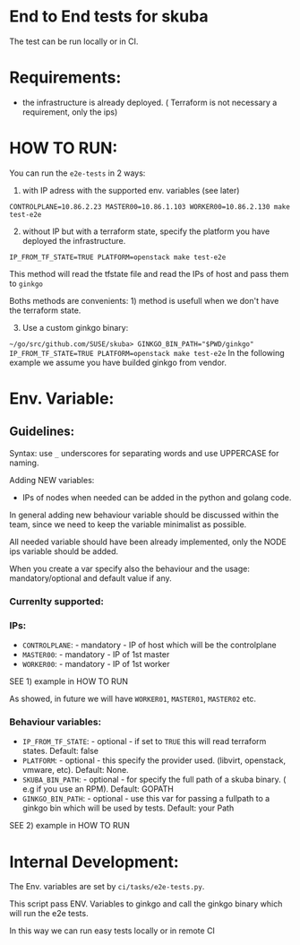 # End to End tests for skuba

The test can be run locally or in CI.

# Requirements:

- the infrastructure is already deployed. ( Terraform is not necessary a requirement, only the ips)

# HOW TO RUN:

You can run the `e2e-tests` in 2 ways:

1) with IP adress with the supported env. variables (see later)

`CONTROLPLANE=10.86.2.23 MASTER00=10.86.1.103 WORKER00=10.86.2.130 make test-e2e` 

2) without IP but with a terraform state,  specify the platform you have deployed the infrastructure.

`IP_FROM_TF_STATE=TRUE PLATFORM=openstack make test-e2e`

This method will read the tfstate file and read the IPs of host and pass them to `ginkgo`

Boths methods are convenients: 1) method is usefull when we don't have the terraform state.

3) Use a custom ginkgo binary:

`~/go/src/github.com/SUSE/skuba> GINKGO_BIN_PATH="$PWD/ginkgo" IP_FROM_TF_STATE=TRUE PLATFORM=openstack make test-e2e`
In the following example we assume you have builded ginkgo from vendor.

# Env. Variable:

## Guidelines:

Syntax: use `_` underscores for separating words and use UPPERCASE for naming.

Adding NEW variables:

- IPs of nodes when needed can be added in the python and golang code.

In general adding new behaviour variable should be discussed within the team, since we need to keep the variable minimalist as possible.

All needed variable should have been already implemented, only the NODE ips variable should be added. 

When you create a var specify also the behaviour and the usage: mandatory/optional and default value if any.

### Currenlty supported:

### IPs:

- `CONTROLPLANE`: - mandatory - IP of host which will be the controlplane
- `MASTER00`: - mandatory - IP of 1st master
- `WORKER00`: - mandatory - IP of 1st worker

SEE 1) example in HOW TO RUN

As showed, in future we will have `WORKER01`, `MASTER01`, `MASTER02` etc. 

### Behaviour variables:

- `IP_FROM_TF_STATE`: - optional - if set to `TRUE` this will read terraform states. Default: false
- `PLATFORM`: - optional - this specify the provider used. (libvirt, openstack, vmware, etc). Default: None.
- `SKUBA_BIN_PATH`: - optional - for specify the full path of a skuba binary. ( e.g if you use an RPM). Default: GOPATH
- `GINKGO_BIN_PATH`: - optional -  use this var for passing a fullpath to a ginkgo bin which will be used by tests. Default: your Path

SEE 2) example in HOW TO RUN


# Internal Development:

The Env. variables are set by `ci/tasks/e2e-tests.py`.

This script pass ENV. Variables to ginkgo and call the ginkgo binary which will run the e2e tests.

In this way we can run easy tests locally or in remote CI

